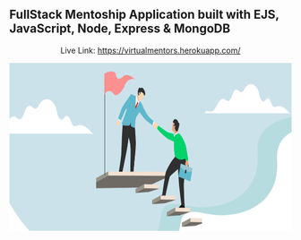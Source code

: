 ## FullStack Mentoship Application built with EJS, JavaScript, Node, Express & MongoDB
<p align="center"> Live Link: <a href="https://virtualmentors.herokuapp.com/" target= "_blank">https://virtualmentors.herokuapp.com/</a></p>
<p align="center"><img src="public/img/homementor.png" height=300px></p>

